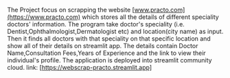 The Project focus on scrapping the website [www.practo.com](https://www.practo.com) which stores all the details of different speciality doctors' information.
The program take doctor's speciality (i.e. Dentist,Ophthalmologist,Dermatologist etc) and location(city name) as input.
Then it finds all doctors with that speciality on that specific location and show all of their details on streamlit app.
The details contain Doctor Name,Consultation Fees,Years of Experience and the link to view their individual's profile.
The application is deployed into streamlit community cloud. link: [https://webscrap-practo.streamlit.app]
